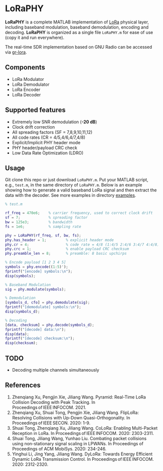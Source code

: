 # LoRaPHY

**LoRaPHY** is a complete MATLAB implementation of [LoRa](https://en.wikipedia.org/wiki/LoRa) physical layer, including baseband modulation, baseband demodulation, encoding and decoding.
**LoRaPHY** is organized as a single file `LoRaPHY.m` for ease of use (copy it and run everywhere).

The real-time SDR implementation based on GNU Radio can be accessed via [gr-lora](https://github.com/jkadbear/gr-lora).

## Components

- LoRa Modulator
- LoRa Demodulator
- LoRa Encoder
- LoRa Decoder

## Supported features

- Extremely low SNR demodulation (**-20 dB**)
- Clock drift correction
- All spreading factors (SF = 7,8,9,10,11,12)
- All code rates (CR = 4/5,4/6,4/7,4/8)
- Explicit/Implicit PHY header mode
- PHY header/payload CRC check
- Low Data Rate Optimization (LDRO)

## Usage

Git clone this repo or just download `LoRaPHY.m`.
Put your MATLAB script, e.g., `test.m`, in the same directory of `LoRaPHY.m`.
Below is an example showing how to generate a valid baseband LoRa signal and then extract the data with the decoder.
See more examples in directory [examples](./examples).

```matlab
% test.m

rf_freq = 470e6;    % carrier frequency, used to correct clock drift
sf = 7;             % spreading factor
bw = 125e3;         % bandwidth
fs = 1e6;           % sampling rate

phy = LoRaPHY(rf_freq, sf, bw, fs);
phy.has_header = 1;         % explicit header mode
phy.cr = 4;                 % code rate = 4/8 (1:4/5 2:4/6 3:4/7 4:4/8)
phy.crc = 1;                % enable payload CRC checksum
phy.preamble_len = 8;       % preamble: 8 basic upchirps

% Encode payload [1 2 3 4 5]
symbols = phy.encode((1:5)');
fprintf("[encode] symbols:\n");
disp(symbols);

% Baseband Modulation
sig = phy.modulate(symbols);

% Demodulation
[symbols_d, cfo] = phy.demodulate(sig);
fprintf("[demodulate] symbols:\n");
disp(symbols_d);

% Decoding
[data, checksum] = phy.decode(symbols_d);
fprintf("[decode] data:\n");
disp(data);
fprintf("[decode] checksum:\n");
disp(checksum);
```

## TODO

- Decoding multiple channels simultaneously

## References

1. Zhenqiang Xu, Pengjin Xie, Jiliang Wang. Pyramid: Real-Time LoRa Collision Decoding with Peak Tracking. In Proceedings of IEEE INFOCOM. 2021.
2. Zhenqiang Xu, Shuai Tong, Pengjin Xie, Jiliang Wang. FlipLoRa: Resolving Collisions with Up-Down Quasi-Orthogonality. In Proceedings of IEEE SECON. 2020: 1-9.
3. Shuai Tong, Zhenqiang Xu, Jiliang Wang. CoLoRa: Enabling Multi-Packet Reception in LoRa. In Proceedings of IEEE INFOCOM. 2020: 2303-2311.
4. Shuai Tong, Jiliang Wang, Yunhao Liu. Combating packet collisions using non-stationary signal scaling in LPWANs. In Proceedings of Proceedings of ACM MobiSys. 2020: 234-246.
5. Yinghui Li, Jing Yang, Jiliang Wang. DyLoRa: Towards Energy Efficient Dynamic LoRa Transmission Control. In Proceedings of IEEE INFOCOM. 2020: 2312-2320.
